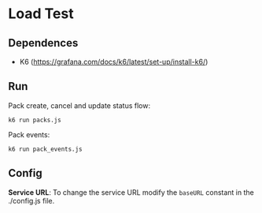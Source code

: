 # Load Test

## Dependences
- K6 (https://grafana.com/docs/k6/latest/set-up/install-k6/)

## Run
Pack create, cancel and update status flow:
```
k6 run packs.js
```

Pack events:
```
k6 run pack_events.js
```

## Config
**Service URL**: To change the service URL modify the `baseURL` constant in the ./config.js file.
